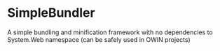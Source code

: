 # SimpleBundler
A simple bundling and minification framework with no dependencies to System.Web namespace (can be safely used in OWIN projects)

